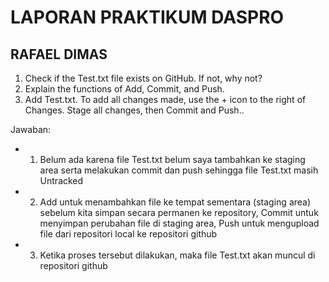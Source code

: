 # LAPORAN PRAKTIKUM DASPRO
## RAFAEL DIMAS

1. Check if the Test.txt file exists on GitHub. If not, why not?
2. Explain the functions of Add, Commit, and Push.
3. Add Test.txt. To add all changes made, use the + icon to the right of Changes. Stage all
changes, then Commit and Push.. 

Jawaban:
* 1. Belum ada karena file Test.txt belum saya tambahkan ke staging area serta melakukan commit dan push sehingga file Test.txt masih Untracked 
* 2. Add untuk menambahkan file ke tempat sementara (staging area) sebelum kita simpan secara permanen ke repository, Commit untuk menyimpan perubahan file di staging area, Push untuk mengupload file dari repositori local ke repositori github
* 3. Ketika proses tersebut dilakukan, maka file Test.txt akan muncul di repositori github
